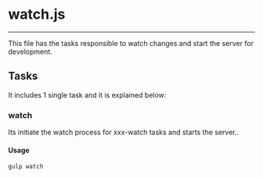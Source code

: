# watch.js
--------

This file has the tasks responsible to watch changes and start the server for development.

## Tasks

It includes 1 single task and it is explained below:

### watch

Its initiate the watch process for xxx-watch tasks and starts the server..

#### Usage

`gulp watch`